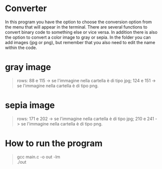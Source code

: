 # Converter
In this program you have the option to choose the conversion option from the menu that will appear in the terminal. 
There are several functions to convert binary code to something else or vice versa. 
In addition there is also the option to convert a color image to gray or sepia. 
In the folder you can add images (jpg or png), but remember that you also need to edit the name within the code.
# gray image
> rows:
> 88 e 115 -> se l'immagine nella cartella è di tipo jpg;
> 124 e 151 -> se l'immagine nella cartella è di tipo png.
# sepia image
> rows:
> 171 e 202 -> se l'immagine nella cartella è di tipo jpg;
> 210 e 241 -> se l'immagine nella cartella è di tipo png.
# How to run the program
> gcc main.c -o out -lm<br>./out
